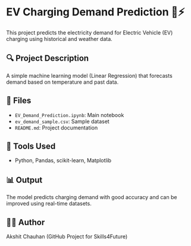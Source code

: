 # EV Charging Demand Prediction 🚗⚡

This project predicts the electricity demand for Electric Vehicle (EV) charging using historical and weather data.

## 🔍 Project Description
A simple machine learning model (Linear Regression) that forecasts demand based on temperature and past data.

## 📁 Files
- `EV_Demand_Prediction.ipynb`: Main notebook
- `ev_demand_sample.csv`: Sample dataset
- `README.md`: Project documentation

## 🔧 Tools Used
- Python, Pandas, scikit-learn, Matplotlib

## 📊 Output
The model predicts charging demand with good accuracy and can be improved using real-time datasets.

## 👨‍💻 Author
Akshit Chauhan (GitHub Project for Skills4Future)
